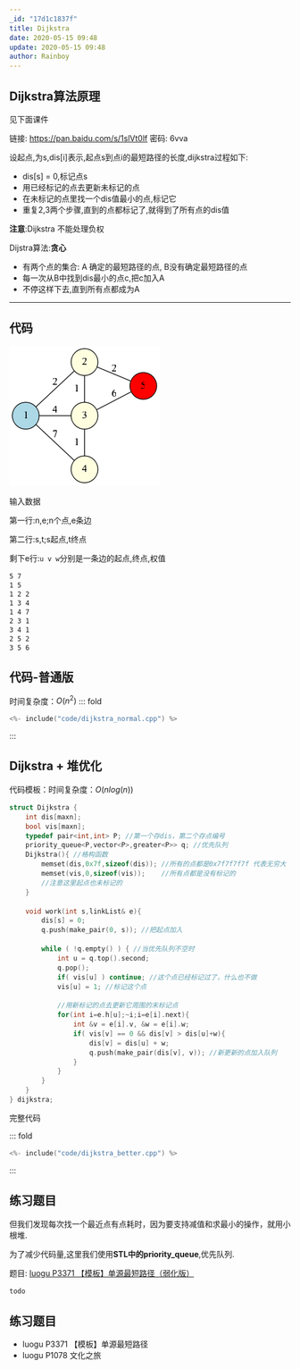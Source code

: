 ```yaml
---
_id: "17d1c1837f"
title: Dijkstra
date: 2020-05-15 09:48
update: 2020-05-15 09:48
author: Rainboy
---
```



## Dijkstra算法原理

见下面课件

链接: https://pan.baidu.com/s/1slVt0lf 密码: 6vva


设起点,为s,dis[i]表示,起点s到点i的最短路径的长度,dijkstra过程如下:
 
   - dis[s] = 0,标记点s
   - 用已经标记的点去更新未标记的点
   - 在未标记的点里找一个dis值最小的点,标记它
   - 重复2,3两个步骤,直到的点都标记了,就得到了所有点的dis值

**注意**:Dijkstra 不能处理负权

Dijstra算法:**贪心**

 - 有两个点的集合: A 确定的最短路径的点, B没有确定最短路径的点
 - 每一次从B中找到dis最小的点c,把c加入A
 - 不停这样下去,直到所有点都成为A


---------------------

## 代码

![二个图](/images/二个图.png)


输入数据

第一行:n,e;n个点,e条边

第二行:s,t;s起点,t终点

剩下e行:`u v w`分别是一条边的起点,终点,权值

```
5 7
1 5
1 2 2
1 3 4
1 4 7
2 3 1
3 4 1
2 5 2
3 5 6
```

## 代码-普通版

时间复杂度：$O(n^2)$
::: fold
```c
<%- include("code/dijkstra_normal.cpp") %>
```
:::


## Dijkstra + 堆优化

代码模板：时间复杂度：$O(nlog(n))$
<!-- template start -->
```c
struct Dijkstra {
    int dis[maxn];
    bool vis[maxn];
    typedef pair<int,int> P; //第一个存dis，第二个存点编号
    priority_queue<P,vector<P>,greater<P>> q; //优先队列
    Dijkstra(){ //格构函数
        memset(dis,0x7f,sizeof(dis)); //所有的点都是0x7f7f7f7f 代表无穷大
        memset(vis,0,sizeof(vis));    //所有点都是没有标记的
        //注意这里起点也未标记的
    }

    void work(int s,linkList& e){
        dis[s] = 0; 
        q.push(make_pair(0, s)); //把起点加入

        while ( !q.empty() ) { //当优先队列不空时
            int u = q.top().second;
            q.pop();
            if( vis[u] ) continue; //这个点已经标记过了，什么也不做
            vis[u] = 1; //标记这个点

            //用新标记的点去更新它周围的末标记点
            for(int i=e.h[u];~i;i=e[i].next){
                int &v = e[i].v, &w = e[i].w;
                if( vis[v] == 0 && dis[v] > dis[u]+w){
                    dis[v] = dis[u] + w;
                    q.push(make_pair(dis[v], v)); //新更新的点加入队列
                }
            }
        }
    }
} dijkstra;
```
<!-- template end -->

完整代码

::: fold
```c
<%- include("code/dijkstra_better.cpp") %>
```
:::


## 练习题目

但我们发现每次找一个最近点有点耗时，因为要支持减值和求最小的操作，就用小根堆.

为了减少代码量,这里我们使用**STL中的priority_queue**,优先队列.

题目: [luogu P3371 【模板】单源最短路径（弱化版）](https://www.luogu.org/problemnew/show/P3371)

```c
todo
```

## 练习题目

 - luogu P3371 【模板】单源最短路径
 - luogu P1078 文化之旅


